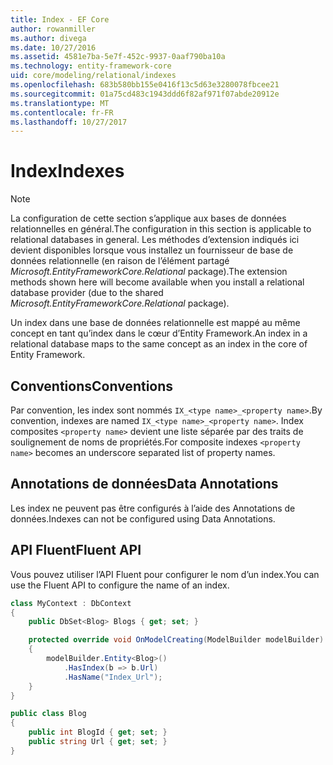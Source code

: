 ```yaml
---
title: Index - EF Core
author: rowanmiller
ms.author: divega
ms.date: 10/27/2016
ms.assetid: 4581e7ba-5e7f-452c-9937-0aaf790ba10a
ms.technology: entity-framework-core
uid: core/modeling/relational/indexes
ms.openlocfilehash: 683b580bb155e0416f13c5d63e3280078fbcee21
ms.sourcegitcommit: 01a75cd483c1943ddd6f82af971f07abde20912e
ms.translationtype: MT
ms.contentlocale: fr-FR
ms.lasthandoff: 10/27/2017
---
```

# <a name="indexes"></a><span data-ttu-id="5f055-102">Index</span><span class="sxs-lookup"><span data-stu-id="5f055-102">Indexes</span></span>

> [!NOTE]  
> <span data-ttu-id="5f055-103">La configuration de cette section s’applique aux bases de données relationnelles en général.</span><span class="sxs-lookup"><span data-stu-id="5f055-103">The configuration in this section is applicable to relational databases in general.</span></span> <span data-ttu-id="5f055-104">Les méthodes d’extension indiqués ici devient disponibles lorsque vous installez un fournisseur de base de données relationnelle (en raison de l’élément partagé *Microsoft.EntityFrameworkCore.Relational* package).</span><span class="sxs-lookup"><span data-stu-id="5f055-104">The extension methods shown here will become available when you install a relational database provider (due to the shared *Microsoft.EntityFrameworkCore.Relational* package).</span></span>

<span data-ttu-id="5f055-105">Un index dans une base de données relationnelle est mappé au même concept en tant qu’index dans le cœur d’Entity Framework.</span><span class="sxs-lookup"><span data-stu-id="5f055-105">An index in a relational database maps to the same concept as an index in the core of Entity Framework.</span></span>

## <a name="conventions"></a><span data-ttu-id="5f055-106">Conventions</span><span class="sxs-lookup"><span data-stu-id="5f055-106">Conventions</span></span>

<span data-ttu-id="5f055-107">Par convention, les index sont nommés `IX_<type name>_<property name>`.</span><span class="sxs-lookup"><span data-stu-id="5f055-107">By convention, indexes are named `IX_<type name>_<property name>`.</span></span> <span data-ttu-id="5f055-108">Index composites `<property name>` devient une liste séparée par des traits de soulignement de noms de propriétés.</span><span class="sxs-lookup"><span data-stu-id="5f055-108">For composite indexes `<property name>` becomes an underscore separated list of property names.</span></span>

## <a name="data-annotations"></a><span data-ttu-id="5f055-109">Annotations de données</span><span class="sxs-lookup"><span data-stu-id="5f055-109">Data Annotations</span></span>

<span data-ttu-id="5f055-110">Les index ne peuvent pas être configurés à l’aide des Annotations de données.</span><span class="sxs-lookup"><span data-stu-id="5f055-110">Indexes can not be configured using Data Annotations.</span></span>

## <a name="fluent-api"></a><span data-ttu-id="5f055-111">API Fluent</span><span class="sxs-lookup"><span data-stu-id="5f055-111">Fluent API</span></span>

<span data-ttu-id="5f055-112">Vous pouvez utiliser l’API Fluent pour configurer le nom d’un index.</span><span class="sxs-lookup"><span data-stu-id="5f055-112">You can use the Fluent API to configure the name of an index.</span></span>

<!-- [!code-csharp[Main](samples/core/relational/Modeling/FluentAPI/Samples/Relational/IndexName.cs?highlight=9)] -->
``` csharp
class MyContext : DbContext
{
    public DbSet<Blog> Blogs { get; set; }

    protected override void OnModelCreating(ModelBuilder modelBuilder)
    {
        modelBuilder.Entity<Blog>()
            .HasIndex(b => b.Url)
            .HasName("Index_Url");
    }
}

public class Blog
{
    public int BlogId { get; set; }
    public string Url { get; set; }
}
```
